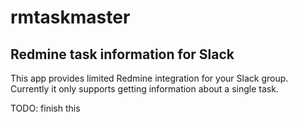 # rmtaskmaster
## Redmine task information for Slack

This app provides limited Redmine integration for your Slack group. Currently it only supports getting information about a single task.

TODO: finish this